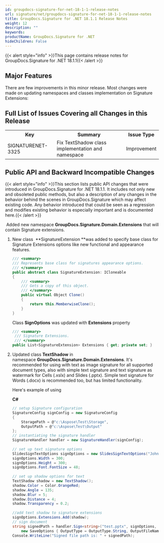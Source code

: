 ```yaml
---
id: groupdocs-signature-for-net-18-1-1-release-notes
url: signature/net/groupdocs-signature-for-net-18-1-1-release-notes
title: GroupDocs.Signature for .NET 18.1.1 Release Notes
weight: 12
description: ""
keywords: 
productName: GroupDocs.Signature for .NET
hideChildren: False
---
```

{{< alert style="info" >}}This page contains release notes for GroupDocs.Signature for .NET 18.1.1{{< /alert >}}

## Major Features

There are few improvements in this minor release. Most changes were made on updating namespaces and classes implementation on Signature Extensions:

## Full List of Issues Covering all Changes in this Release

<table class="confluenceTable"><colgroup><col><col><col></colgroup><colgroup><col><col><col></colgroup><tbody><tr><th class="confluenceTh"><div class="tablesorter-header-inner">Key</div></th><th class="confluenceTh"><div class="tablesorter-header-inner">Summary</div></th><th class="confluenceTh"><div class="tablesorter-header-inner">Issue Type</div></th></tr><tr><td colspan="1" class="confluenceTd">SIGNATURENET-3325</td><td colspan="1" class="confluenceTd">Fix TextShadow class implementation and namespace</td><td colspan="1" class="confluenceTd">Improvement</td></tr></tbody></table>

## Public API and Backward Incompatible Changes

{{< alert style="info" >}}This section lists public API changes that were introduced in GroupDocs.Signature for .NET 18.1.1. It includes not only new and obsoleted public methods, but also a description of any changes in the behavior behind the scenes in GroupDocs.Signature which may affect existing code. Any behavior introduced that could be seen as a regression and modifies existing behavior is especially important and is documented here.{{< /alert >}}

 Added new namespace **GroupDocs.Signature.Domain.Extensions** that will contain Signature extensions.

1.  New class  **SignatureExtension **was added to specify base class for Signature Extensions options like new functional and appearance features.
    
    ```csharp
    /// <summary>
    /// Represents base class for signatures appearance options.
    /// </summary>
    public abstract class SignatureExtension: ICloneable
    {
        /// <summary>
        /// Gets a copy of this object.
        /// </summary>
        public virtual Object Clone()
        {
            return this.MemberwiseClone();
        }
    }
    ```
    
    Class **SignOptions** was updated with **Extensions** property
    
    ```csharp
    /// <summary>
     /// Signature Extensions.
     /// </summary>
    public List<SignatureExtension> Extensions { get; private set; }
    ```
    
2.  Updated class **TextShadow** in namespace **GroupDocs.Signature.Domain.Extensions**. It's recommended for using with text as image signature for all supported document types, also with simple text signature and text signature as watermark for Cells (.xslx) and Slides (.pptx). Simple text signature for Words (.docx) is recommended too, but has limited functionality.
    
    Here's example of using
    
    **C#**
    
    ```csharp
    // setup Signature configuration
    SignatureConfig signConfig = new SignatureConfig
    {
        StoragePath = @"c:\Aspose\Test\Storage",
        OutputPath = @"c:\Aspose\Test\Output"
    };
    // instantiating the signature handler
    SignatureHandler handler = new SignatureHandler(signConfig);
     
    // set up text signature options
    SlidesSignTextOptions signOptions = new SlidesSignTextOptions("John Smith");
    signOptions.Width = 300;
    signOptions.Height = 300;
    signOptions.Font.FontSize = 48;
     
    // set up shadow options for text
    TextShadow shadow = new TextShadow();
    shadow.Color = Color.OrangeRed;
    shadow.Angle = 135;
    shadow.Blur = 5;
    shadow.Distance = 4;
    shadow.Transparency = 0.2;
     
    //add text shadow to signature extensions
    signOptions.Extensions.Add(shadow);
    // sign document
    string signedPath = handler.Sign<string>("test.pptx", signOptions,
        new SaveOptions { OutputType = OutputType.String, OutputFileName = "SignatureExtensions_TextShadow" });
    Console.WriteLine("Signed file path is: " + signedPath);
    ```
